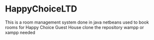 # HappyChoiceLTD
This is a room management system done in java netbeans used to book rooms for Happy Choice Guest House
clone the repository
wampp or xampp needed

